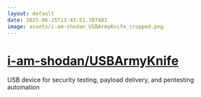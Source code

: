 ```yaml
---
layout: default
date: 2025-06-25T13:43:51.787482
image: assets/i-am-shodan_USBArmyKnife_cropped.png
---
```


# [i-am-shodan/USBArmyKnife](https://github.com/i-am-shodan/USBArmyKnife)

USB device for security testing, payload delivery, and pentesting automation
